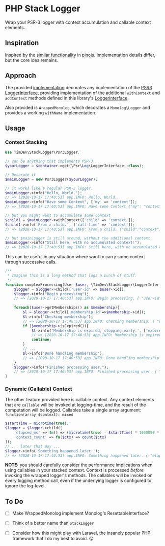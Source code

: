 # PHP Stack Logger

Wrap your PSR-3 logger with context accumulation and callable context elements.

## Inspiration

Inspired by the [similar functionality] in [pinojs]. Implementation details 
differ, but the core idea remains.

## Approach

The provided [implementation](src/WrappedPSR3.php) decorates any implementation 
of the [PSR3 LoggerInterface], providing implementation of the additional 
`withContext` and `addContext` methods defined in this library's
[LoggerInterface](src/LoggerInterface.php).

Also provided is `WrappedMonolog`, which decorates a `Monolog\Logger` and 
provides a working `withName` implementation.

## Usage

### Context Stacking

```php
use TimDev\StackLogger\Psr3Logger;

// can be anything that implements PSR-3
$yourLogger = $container->get(\Psr\Log\LoggerInterface::class);

// Decorate it 
$mainLogger = new Psr3Logger($yourLogger);

// it works like a regular PSR-3 logger.
$mainLogger->info("Hello, World.");
// => [2020-10-17 17:40:53] app.INFO: Hello, World.
$mainLogger->info("Have some Context", ['my' => 'context']);
// => [2020-10-17 17:40:53] app.INFO: Have some Context {"my": "context"}

// but you might want to accumulate some context
$child1 = $mainLogger->withContext(['child' => 'context']);
$child1->info('From a child.', ['call-time' => 'context']);
// => [2020-10-17 17:40:53] app.INFO: From a child. {"child":"context","call-time":"context"}

// but $mainLogger is still around, without the additional context.
$mainLogger->info("Still here, with no accumulated context!");
// => [2020-10-17 17:40:53] app.INFO: Still here, with no accumulated context!
```

This can be useful in any situation where want to carry some context through 
successive calls.

```php
/**
 * Imagine this is a long method that logs a bunch of stuff.
 */
function complexProcessing(User $user, \TimDev\StackLogger\LoggerInterface $logger){
    $logger = $logger->child(['user-id' => $user->id]);
    $logger->info("Begin processing");
    // => [2020-10-17 17:40:53] app.INFO: Begin processing. { "user-id": 123 }
    
    foreach($user->getMemberships() as $membership){
        $l = $logger->child(['membership_id'=>$membership->id]);
        $l->info("Checking membership");
        // => [2020-10-17 17:40:53] app.INFO: Checking membership. { "user-id": 123, 'membership-id' => 1001 }
        if ($membership->isExpired()){
            $l->info('Membership is expired, stopping early.', ['expired-at' => $membership->expiredAt]);
            // => [2020-10-17 17:40:53] app.INFO: Membership is expired, stopping early. { "user-id": 123, "membership-id" => 1001, "expired-at": "2020-06-30T12:00:00Z' }
            continue;
        }
        // ...
        $l->info('Done handling membership');        
        // => [2020-10-17 17:40:53] app.INFO: Done handling membership { "user-id": 123, 'membership-id' => 1001 }
    }
    $logger->info("Finished processing user.");
    // => [2020-10-17 17:40:53] app.INFO: Finished processing user. { "user-id": 123 }
}
```

### Dynamic (Callable) Context

The other feature provided here is callable context. Any context elements that 
are `callable` will be invoked at logging-time, and the result of the 
computation will be logged. Callables take a single array argument: 
`function(array $context): mixed`

```php
$startTime = microtime(true);
$logger = $logger->child([    
    'elapsed_ms' => fn() => (microtime(true) - $startTime) * 1000000 * 1000,
    'context_count' => fn($ctx) => count($ctx)
]);
// ... later that day ...
$logger->info('Something happened later.');
// => [2020-10-17 17:40:53] app.INFO: Something happened later. { "elapsed_ms": 1523, "context_count": 2 }
```

**NOTE:** you should carefully consider the performance implications when using
callables in your stacked context. Context is processed *before* invoking the
wrapped logger's methods. The callables will be invoked on every logging method
call, even if the underlying logger is configured to ignore the log-level.

## To Do

- [ ] Make WrappedMonolog implement Monolog's ResettableInterface?
- [ ] Think of a better name than `StackLogger` 
- [ ] Consider how this might play with Laravel, the insanely popular PHP 
      framework that I do my best to avoid. 😜


[similar functionality]: https://getpino.io/#/docs/child-loggers
[pinojs]: https://github.com/pinojs/pino
[PSR3 LoggerInterface]: https://www.php-fig.org/psr/psr-3/
[monolog]: https://github.com/Seldaek/monolog
[addRecord]: https://github.com/Seldaek/monolog/blob/a54cd1f1782f62714e4d28651224316bb5540e08/src/Monolog/Logger.php#L278-L336
[withName]: https://github.com/Seldaek/monolog/blob/a54cd1f1782f62714e4d28651224316bb5540e08/src/Monolog/Logger.php#L163-L172
